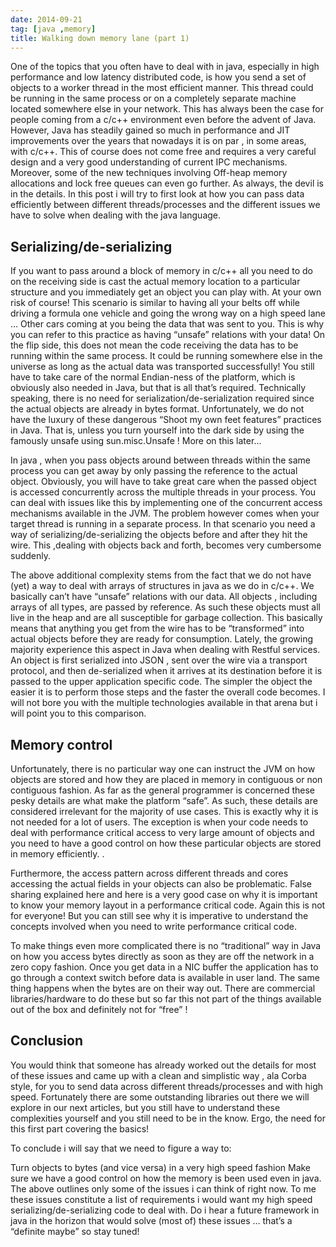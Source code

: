 ```yaml
---
date: 2014-09-21
tag: [java ,memory]
title: Walking down memory lane (part 1)
---
```


One of the topics that you often have to deal with in java, especially in high performance and low latency distributed code, is how you send a set of objects to a worker thread in the most efficient manner. This thread could be running in the same process or on a completely separate machine located somewhere else in your network. This has always been the case for people coming from a c/c++ environment even before the advent of Java. However, Java has steadily gained so much in performance and JIT improvements over the years that nowadays it is on par , in some areas, with c/c++. This of course does not come free and requires a very careful design and a very good understanding of current IPC mechanisms. Moreover, some of the new techniques involving Off-heap memory allocations and lock free queues can even go further. As always, the devil is in the details. In this post i will try to first look at how you can pass data efficiently between different threads/processes and the different issues we have to solve when dealing with the java language.

## Serializing/de-serializing

If you want to pass around a block of memory in c/c++ all you need to do on the receiving side is cast the actual memory location to a particular structure and you immediately get an object you can play with. At your own risk of course! This scenario is similar to having all your belts off while driving a formula one vehicle and going the wrong way on a high speed lane … Other cars coming at you being the data that was sent to you. This is why you can refer to this practice as having “unsafe” relations with your data! On the flip side, this does not mean the code receiving the data has to be running within the same process. It could be running somewhere else in the universe as long as the actual data was transported successfully! You still have to take care of the normal Endian-ness of the platform, which is obviously also needed in Java, but that is all that’s required. Technically speaking, there is no need for serialization/de-serialization required since the actual objects are already in bytes format. Unfortunately, we do not have the luxury of these dangerous “Shoot my own feet features” practices in Java. That is, unless you turn yourself into the dark side by using the famously unsafe using sun.misc.Unsafe ! More on this later…

In java , when you pass objects around between threads within the same process you can get away by only passing the reference to the actual object. Obviously, you will have to take great care when the passed object is accessed concurrently across the multiple threads in your process. You can deal with issues like this by implementing one of the concurrent access mechanisms available in the JVM. The problem however comes when your target thread is running in a separate process. In that scenario you need a way of serializing/de-serializing the objects before and after they hit the wire. This ,dealing with objects back and forth, becomes very cumbersome suddenly.

The above additional complexity stems from the fact that we do not have (yet) a way to deal with arrays of structures in java as we do in c/c++. We basically can’t have “unsafe” relations with our data. All objects , including arrays of all types, are passed by reference. As such these objects must all live in the heap and are all susceptible for garbage collection. This basically means that anything you get from the wire has to be “transformed” into actual objects before they are ready for consumption. Lately, the growing majority experience this aspect in Java when dealing with Restful services. An object is first serialized into JSON , sent over the wire via a transport protocol, and then de-serialized when it arrives at its destination before it is passed to the upper application specific code. The simpler the object the easier it is to perform those steps and the faster the overall code becomes. I will not bore you with the multiple technologies available in that arena but i will point you to this comparison.

## Memory control

Unfortunately, there is no particular way one can instruct the JVM on how objects are stored and how they are placed in memory in contiguous or non contiguous fashion. As far as the general programmer is concerned these pesky details are what make the platform “safe”. As such, these details are considered irrelevant for the majority of use cases. This is exactly why it is not needed for a lot of users. The exception is when your code needs to deal with performance critical access to very large amount of objects and you need to have a good control on how these particular objects are stored in memory efficiently. .

Furthermore, the access pattern across different threads and cores accessing the actual fields in your objects can also be problematic. False sharing explained here and here is a very good case on why it is important to know your memory layout in a performance critical code. Again this is not for everyone! But you can still see why it is imperative to understand the concepts involved when you need to write performance critical code.

To make things even more complicated there is no “traditional” way in Java on how you access bytes directly as soon as they are off the network in a zero copy fashion. Once you get data in a NIC buffer the application has to go through a context switch before data is available in user land. The same thing happens when the bytes are on their way out. There are commercial libraries/hardware to do these but so far this not part of the things available out of the box and definitely not for “free” !

## Conclusion

You would think that someone has already worked out the details for most of these issues and came up with a clean and simplistic way , ala Corba style, for you to send data across different threads/processes and with high speed. Fortunately there are some outstanding libraries out there we will explore in our next articles, but you still have to understand these complexities yourself and you still need to be in the know. Ergo, the need for this first part covering the basics!

To conclude i will say that we need to figure a way to:

Turn objects to bytes (and vice versa) in a very high speed fashion
Make sure we have a good control on how the memory is been used even in java.
The above outlines only some of the issues i can think of right now. To me these issues constitute a list of requirements i would want my high speed serializing/de-serializing code to deal with. Do i hear a future framework in java in the horizon that would solve (most of) these issues … that’s a “definite maybe” so stay tuned!